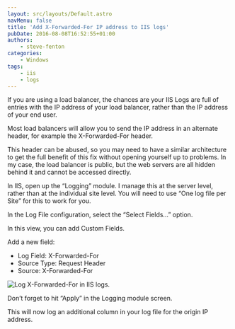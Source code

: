```yaml
---
layout: src/layouts/Default.astro
navMenu: false
title: 'Add X-Forwarded-For IP address to IIS logs'
pubDate: 2016-08-08T16:52:55+01:00
authors:
    - steve-fenton
categories:
    - Windows
tags:
    - iis
    - logs
---
```


If you are using a load balancer, the chances are your IIS Logs are full of entries with the IP address of your load balancer, rather than the IP address of your end user.

Most load balancers will allow you to send the IP address in an alternate header, for example the X-Forwarded-For header.

This header can be abused, so you may need to have a similar architecture to get the full benefit of this fix without opening yourself up to problems. In my case, the load balancer is public, but the web servers are all hidden behind it and cannot be accessed directly.

In IIS, open up the “Logging” module. I manage this at the server level, rather than at the individual site level. You will need to use “One log file per Site” for this to work for you.

In the Log File configuration, select the “Select Fields…” option.

In this view, you can add Custom Fields.

Add a new field:

- Log Field: X-Forwarded-For
- Source Type: Request Header
- Source: X-Forwarded-For

![Log X-Forwarded-For in IIS logs.](/img/2016/08/iis-log-custom-fields.png)

Don’t forget to hit “Apply” in the Logging module screen.

This will now log an additional column in your log file for the origin IP address.
